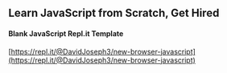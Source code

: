 ## Learn JavaScript from Scratch, Get Hired

#### Blank JavaScript Repl.it Template

[https://repl.it/@DavidJoseph3/new-browser-javascript](https://repl.it/@DavidJoseph3/new-browser-javascript)
